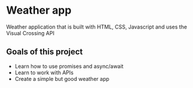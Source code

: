 # Weather app
Weather application that is built with HTML, CSS, Javascript and uses the Visual Crossing API

## Goals of this project
- Learn how to use promises and async/await
- Learn to work with APIs
- Create a simple but good weather app
